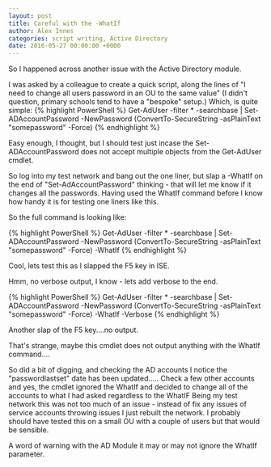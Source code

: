 ```yaml
---
layout: post
title: Careful with the -WhatIf
author: Alex Innes
categories: script writing, Active Directory
date: 2016-05-27 00:00:00 +0000
---
```


So I happened across another issue with the Active Directory module.
<!--more--> 
I was asked by a colleague to create a quick script, along the lines of "I need to change all users password in an OU to the same value" (I didn't question, primary schools tend to have a "bespoke" setup.) 
Which, is quite simple:
{% highlight PowerShell %}
Get-AdUser -filter * -searchbase <whatever the OU was> | Set-ADAccountPassword -NewPassword (ConvertTo-SecureString -asPlainText "somepassword" -Force) 
{% endhighlight %}

Easy enough, I thought, but I should test just incase the Set-ADAccountPassword does not accept multiple objects from the Get-AdUser cmdlet.

So log into my test network and bang out the one liner, but slap a -WhatIf on the end of "Set-AdAccountPassword" thinking - that will let me know if it changes all the passwords. Having used the WhatIf command before I know
how handy it is for testing one liners like this.

So the full command is looking like:

{% highlight PowerShell %}
Get-AdUser -filter * -searchbase <whatever the OU was> | Set-ADAccountPassword -NewPassword (ConvertTo-SecureString -asPlainText "somepassword" -Force) -WhatIf
{% endhighlight %}

Cool, lets test this as I slapped the F5 key in ISE.

Hmm, no verbose output, I know - lets add verbose to the end.

{% highlight PowerShell %}
Get-AdUser -filter * -searchbase <whatever the OU was> | Set-ADAccountPassword -NewPassword (ConvertTo-SecureString -asPlainText "somepassword" -Force) -WhatIf -Verbose
{% endhighlight %}


Another slap of the F5 key....no output.

That's strange, maybe this cmdlet does not output anything with the WhatIf command....

So did a bit of digging, and checking the AD accounts I notice the "passwordlastset" date has been updated.....
Check a few other accounts and yes, the cmdlet ignored the WhatIf and decided to change all of the accounts to what I had asked regardless to the WhatIF
Being my test network this was not too much of an issue - instead of fix any issues of service accounts throwing issues I just rebuilt the network.
I probably should have tested this on a small OU with a couple of users but that would be sensible.

A word of warning with the AD Module it may or may not ignore the WhatIf parameter.
